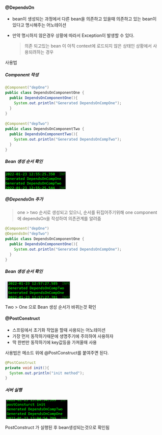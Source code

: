 #### @DependsOn

* bean이 생성되는 과정에서 다른 bean을 의존하고 있을때 의존하고 있는 bean이 있다고 명시해주는 어노테이션

* 만약 명시하지 않은경우 상황에 따라서 Exception이 발생할 수 있다.

  > 의존 되고있는 bean 이 아직 context에 로드되지 않은 상태인 상황에서 사용되려하는 경우



사용법

##### Component 작성

```java
@Component("depOne")
public class DependsOnComponentOne {
  public DependsOnComponentOne(){
    System.out.println("Generated DependsOnCompOne");
  }
}

@Component("depTwo")
public class DependsOnComponentTwo {
  public DependsOnComponentTwo(){
    System.out.println("Generated DependsOnCompTwo");
  }
}
```



##### Bean 생성 순서 확인

![DependsOnTest_1](..\image\2022-01-23\DependsOnTest_1.PNG)



##### @DependsOn 추가

> one > two 순서로 생성되고 있으니, 순서를 뒤집어주기위해 one component 에 dependsOn을 작성하여 의존관계를 알려줌

```java
@Component("depOne")
@DependsOn("depTwo")
public class DependsOnComponentOne {
  public DependsOnComponentOne(){
    System.out.println("Generated DependsOnCompOne");
  }
}
```



##### Bean 생성 순서 확인

![DependsOnTest_2](..\image\2022-01-23\DependsOnTest_2.PNG)



Two > One 으로 Bean 생성 순서가 바뀌는것 확인



#### @PostConstruct

* 스프링에서 초기화 작업을 할때 사용되는 어노테이션
* 가장 먼저 동작하기때문에 생명주기에 주의하여 사용하자
* 딱 한번만 동작하기에 key값등을 가져올때 사용



사용법은 메소드 위에 @PostConstruct를 붙여주면 된다.

```java
@PostConstruct
private void init(){
  System.out.println("init method");
}
```



##### 서버 실행

![PostConstruct](..\image\2022-01-23\PostConstruct.PNG)



PostConstruct 가 실행된 후 bean생성되는것으로 확인됨